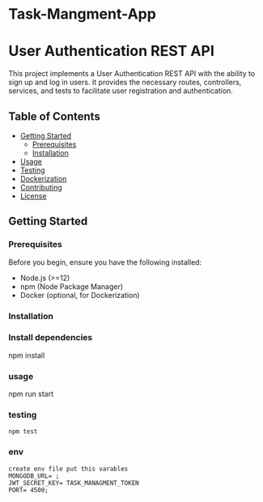# Task-Mangment-App
# User Authentication REST API

This project implements a User Authentication REST API with the ability to sign up and log in users. It provides the necessary routes, controllers, services, and tests to facilitate user registration and authentication.

## Table of Contents

- [Getting Started](#getting-started)
  - [Prerequisites](#prerequisites)
  - [Installation](#installation)
- [Usage](#usage)
- [Testing](#testing)
- [Dockerization](#dockerization)
- [Contributing](#contributing)
- [License](#license)

## Getting Started

### Prerequisites

Before you begin, ensure you have the following installed:

- Node.js (>=12)
- npm (Node Package Manager)
- Docker (optional, for Dockerization)

### Installation


### Install dependencies 
   npm install

### usage 
   npm run start

### testing 
    npm test

### env 
    create env file put this varables 
    MONGODB_URL= ;
    JWT_SECRET_KEY= TASK_MANAGMENT_TOKEN
    PORT= 4500;

